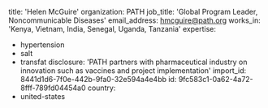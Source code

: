 title: 'Helen McGuire'
organization: PATH
job_title: 'Global Program Leader, Noncommunicable Diseases'
email_address: hmcguire@path.org
works_in: 'Kenya, Vietnam, India, Senegal, Uganda, Tanzania'
expertise:
  - hypertension
  - salt
  - transfat
disclosure: 'PATH partners with pharmaceutical industry on innovation such as vaccines and project implementation'
import_id: 8441d1d6-7f0e-442b-9fa0-32e594a4e4bb
id: 9fc583c1-0a62-4a72-8fff-789fd04454a0
country:
  - united-states

